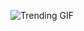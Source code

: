 ![Trending GIF](https://media3.giphy.com/media/rplvK3z0IzLqBxVJWk/giphy.gif?cid=8bb217721vrw3t4cooeo1aomax921wmwgjpdbsogjwc1hsnu&ep=v1_gifs_search&rid=giphy.gif&ct=g)
